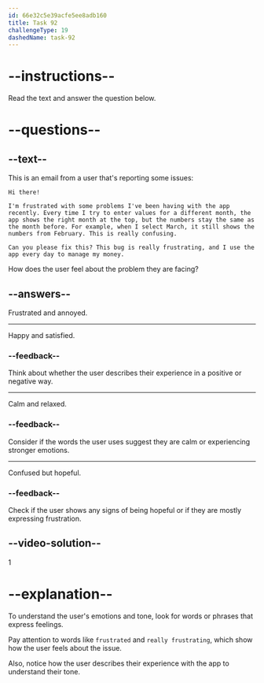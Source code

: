 ```yaml
---
id: 66e32c5e39acfe5ee8adb160
title: Task 92
challengeType: 19
dashedName: task-92
---
```


<!--READING-->

# --instructions--

Read the text and answer the question below.

# --questions--

## --text--

This is an email from a user that's reporting some issues:

`Hi there!`

`I'm frustrated with some problems I've been having with the app recently. Every time I try to enter values for a different month, the app shows the right month at the top, but the numbers stay the same as the month before. For example, when I select March, it still shows the numbers from February. This is really confusing.`

`Can you please fix this? This bug is really frustrating, and I use the app every day to manage my money.`

How does the user feel about the problem they are facing?

## --answers--

Frustrated and annoyed.

---

Happy and satisfied.

### --feedback--

Think about whether the user describes their experience in a positive or negative way.

---

Calm and relaxed.

### --feedback--

Consider if the words the user uses suggest they are calm or experiencing stronger emotions.

---

Confused but hopeful.

### --feedback--

Check if the user shows any signs of being hopeful or if they are mostly expressing frustration.

## --video-solution--

1

# --explanation--

To understand the user's emotions and tone, look for words or phrases that express feelings. 

Pay attention to words like `frustrated` and `really frustrating`, which show how the user feels about the issue. 

Also, notice how the user describes their experience with the app to understand their tone.
